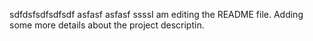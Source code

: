 sdfdsfsdfsdfsdf
asfasf
asfasf
ssssI am editing the README file. Adding some more details about the project descriptin.

